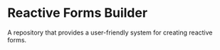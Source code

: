 # Reactive Forms Builder

A repository that provides a user-friendly system for creating reactive forms.